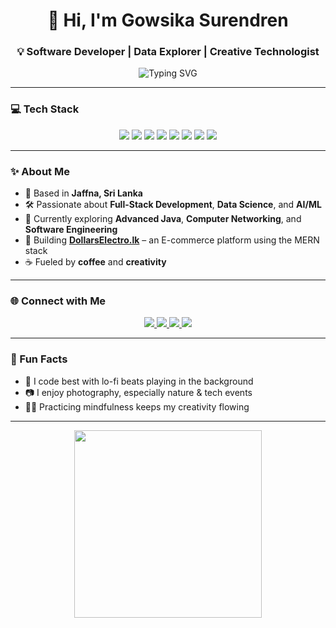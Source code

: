 <!-- Profile README for Gowsika Surendren -->

<h1 align="center">🌸 Hi, I'm Gowsika Surendren</h1>
<h3 align="center">💡 Software Developer | Data Explorer | Creative Technologist</h3>

<p align="center">
  <img src="https://readme-typing-svg.herokuapp.com?font=Fira+Code&pause=1000&color=F75C7E&center=true&vCenter=true&width=435&lines=Full-Stack+Developer;AI%2FML+Learner;Open+Source+Contributor;Lifelong+Learner" alt="Typing SVG" />
</p>

---

### 💻 Tech Stack
<p align="center">
  <img src="https://img.shields.io/badge/HTML5-%23E34F26.svg?style=for-the-badge&logo=html5&logoColor=white"/>
  <img src="https://img.shields.io/badge/CSS3-%231572B6.svg?style=for-the-badge&logo=css3&logoColor=white"/>
  <img src="https://img.shields.io/badge/JavaScript-%23F7DF1E.svg?style=for-the-badge&logo=javascript&logoColor=black"/>
  <img src="https://img.shields.io/badge/React-%2361DAFB.svg?style=for-the-badge&logo=react&logoColor=black"/>
  <img src="https://img.shields.io/badge/Node.js-%23339933.svg?style=for-the-badge&logo=node.js&logoColor=white"/>
  <img src="https://img.shields.io/badge/MongoDB-%2347A248.svg?style=for-the-badge&logo=mongodb&logoColor=white"/>
  <img src="https://img.shields.io/badge/Python-%233776AB.svg?style=for-the-badge&logo=python&logoColor=white"/>
  <img src="https://img.shields.io/badge/Java-%23007396.svg?style=for-the-badge&logo=java&logoColor=white"/>
</p>

---

### ✨ About Me
- 📍 Based in **Jaffna, Sri Lanka**
- 🛠 Passionate about **Full-Stack Development**, **Data Science**, and **AI/ML**
- 🧠 Currently exploring **Advanced Java**, **Computer Networking**, and **Software Engineering**
- 💼 Building **[DollarsElectro.lk](https://github.com/your-repo)** – an E-commerce platform using the MERN stack
- ☕ Fueled by **coffee** and **creativity**

---

### 🌐 Connect with Me
<p align="center">
  <a href="mailto:gowsika.surendren@gmail.com">
    <img src="https://img.shields.io/badge/Gmail-D14836?style=for-the-badge&logo=gmail&logoColor=white"/>
  </a>
  <a href="https://www.linkedin.com/in/gowsika-surendren">
    <img src="https://img.shields.io/badge/LinkedIn-0077B5?style=for-the-badge&logo=linkedin&logoColor=white"/>
  </a>
  <a href="https://github.com/GowsikaSurendren">
    <img src="https://img.shields.io/badge/GitHub-100000?style=for-the-badge&logo=github&logoColor=white"/>
  </a>
  <a href="https://your-portfolio-link.com">
    <img src="https://img.shields.io/badge/Portfolio-%2300C7B7.svg?style=for-the-badge&logo=About.me&logoColor=white"/>
  </a>
</p>

---

### 🎨 Fun Facts
- 🎵 I code best with lo-fi beats playing in the background  
- 📷 I enjoy photography, especially nature & tech events  
- 🧘‍♀️ Practicing mindfulness keeps my creativity flowing  

---

<p align="center">
  <img src="https://media.giphy.com/media/L1R1tvI9svkIWwpVYr/giphy.gif" width="300"/>
</p>
